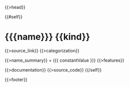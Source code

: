 {{>head}}

{{#self}}
# {{{name}}} {{kind}}

{{>source_link}}
{{>categorization}}

{{>name_summary}} = {{{ constantValue }}}
{{>features}}

{{>documentation}}
{{>source_code}}
{{/self}}

{{>footer}}
